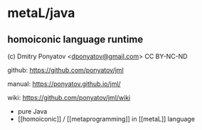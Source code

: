 # metaL/java
## homoiconic language runtime

(c) Dmitry Ponyatov <<dponyatov@gmail.com>> CC BY-NC-ND

github: https://github.com/ponyatov/jml

manual: https://ponyatov.github.io/jml/

wiki: https://github.com/ponyatov/jml/wiki

* pure Java
* [[homoiconic]] / [[metaprogramming]] in [[metaL]] language
